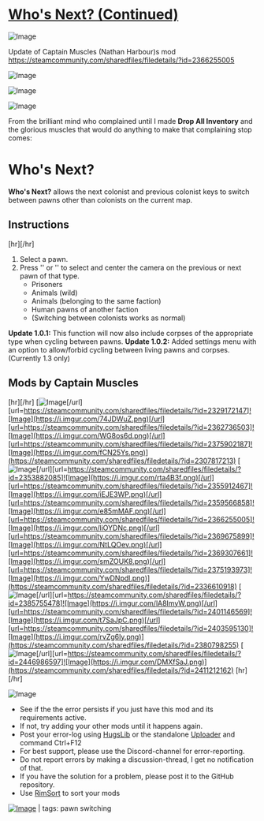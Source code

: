 # [Who's Next? (Continued)](https://steamcommunity.com/sharedfiles/filedetails/?id=3006402305)

![Image](https://i.imgur.com/buuPQel.png)

Update of Captain Muscles (Nathan Harbour)s mod https://steamcommunity.com/sharedfiles/filedetails/?id=2366255005

![Image](https://i.imgur.com/pufA0kM.png)
	
![Image](https://i.imgur.com/Z4GOv8H.png)

![Image](https://i.imgur.com/Mi8ecQv.gif)

From the brilliant mind who complained until I made **Drop All Inventory** and the glorious muscles that would do anything to make that complaining stop comes:

# Who's Next?


**Who's Next?** allows the next colonist and previous colonist keys to switch between pawns other than colonists on the current map.

## Instructions

[hr][/hr]
1. Select a pawn.
2. Press '' or '' to select and center the camera on the previous or next pawn of that type.
    - Prisoners
    - Animals (wild)
    - Animals (belonging to the same faction)
    - Human pawns of another faction
    - (Switching between colonists works as normal)

**Update 1.0.1:** This function will now also include corpses of the appropriate type when cycling between pawns.
**Update 1.0.2:** Added settings menu with an option to allow/forbid cycling between living pawns and corpses. (Currently 1.3 only)

## Mods by Captain Muscles

[hr][/hr]
[![Image](https://i.imgur.com/VoByiic.png)[/url][url=https://steamcommunity.com/sharedfiles/filedetails/?id=2329172147]![Image](https://i.imgur.com/74JDWuZ.png)[/url][url=https://steamcommunity.com/sharedfiles/filedetails/?id=2362736503]![Image](https://i.imgur.com/WG8os6d.png)[/url][url=https://steamcommunity.com/sharedfiles/filedetails/?id=2375902187]![Image](https://i.imgur.com/fCN25Ys.png)](https://steamcommunity.com/sharedfiles/filedetails/?id=2307817213)
[![Image](https://i.imgur.com/jxSOtsD.png)[/url][url=https://steamcommunity.com/sharedfiles/filedetails/?id=2353882085]![Image](https://i.imgur.com/rta4B3f.png)[/url][url=https://steamcommunity.com/sharedfiles/filedetails/?id=2355912467]![Image](https://i.imgur.com/iEJE3WP.png)[/url][url=https://steamcommunity.com/sharedfiles/filedetails/?id=2359566858]![Image](https://i.imgur.com/e85mMAF.png)[/url][url=https://steamcommunity.com/sharedfiles/filedetails/?id=2366255005]![Image](https://i.imgur.com/liOYDNc.png)[/url][url=https://steamcommunity.com/sharedfiles/filedetails/?id=2369675899]![Image](https://i.imgur.com/NtLQOev.png)[/url][url=https://steamcommunity.com/sharedfiles/filedetails/?id=2369307661]![Image](https://i.imgur.com/smZOUK8.png)[/url][url=https://steamcommunity.com/sharedfiles/filedetails/?id=2375193973]![Image](https://i.imgur.com/YwDNpdl.png)](https://steamcommunity.com/sharedfiles/filedetails/?id=2336610918)
[![Image](https://i.imgur.com/HYnv9r5.png)[/url][url=https://steamcommunity.com/sharedfiles/filedetails/?id=2385755478]![Image](https://i.imgur.com/lA8ImyW.png)[/url][url=https://steamcommunity.com/sharedfiles/filedetails/?id=2401146569]![Image](https://i.imgur.com/t7SaJpC.png)[/url][url=https://steamcommunity.com/sharedfiles/filedetails/?id=2403595130]![Image](https://i.imgur.com/rvZg6ly.png)](https://steamcommunity.com/sharedfiles/filedetails/?id=2380798255)
[![Image](https://i.imgur.com/MYa8nY7.png)[/url][url=https://steamcommunity.com/sharedfiles/filedetails/?id=2446986597]![Image](https://i.imgur.com/DMXfSaJ.png)](https://steamcommunity.com/sharedfiles/filedetails/?id=2411212162)
[hr][/hr]

![Image](https://i.imgur.com/PwoNOj4.png)



-  See if the the error persists if you just have this mod and its requirements active.
-  If not, try adding your other mods until it happens again.
-  Post your error-log using [HugsLib](https://steamcommunity.com/workshop/filedetails/?id=818773962) or the standalone [Uploader](https://steamcommunity.com/sharedfiles/filedetails/?id=2873415404) and command Ctrl+F12
-  For best support, please use the Discord-channel for error-reporting.
-  Do not report errors by making a discussion-thread, I get no notification of that.
-  If you have the solution for a problem, please post it to the GitHub repository.
-  Use [RimSort](https://github.com/RimSort/RimSort/releases/latest) to sort your mods

 

[![Image](https://img.shields.io/github/v/release/emipa606/WhosNext?label=latest%20version&style=plastic&color=9f1111&labelColor=black)](https://steamcommunity.com/sharedfiles/filedetails/changelog/3006402305) | tags:  pawn switching
